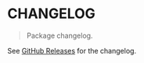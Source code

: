 # CHANGELOG

> Package changelog.

See [GitHub Releases](https://github.com/stdlib-js/string-remove-words/releases) for the changelog.